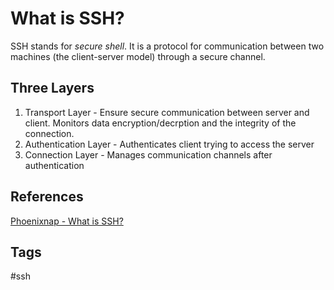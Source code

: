 # What is SSH?

SSH stands for *secure shell*. It is a protocol for communication between two machines (the client-server model) through a secure channel.  

## Three Layers
1. Transport Layer - Ensure secure communication between server and client. Monitors data encryption/decrption and the integrity of the connection.  
2. Authentication Layer - Authenticates client trying to access the server  
3. Connection Layer - Manages communication channels after authentication   

## References
[Phoenixnap - What is SSH?](https://phoenixnap.com/kb/what-is-ssh)

## Tags
#ssh
